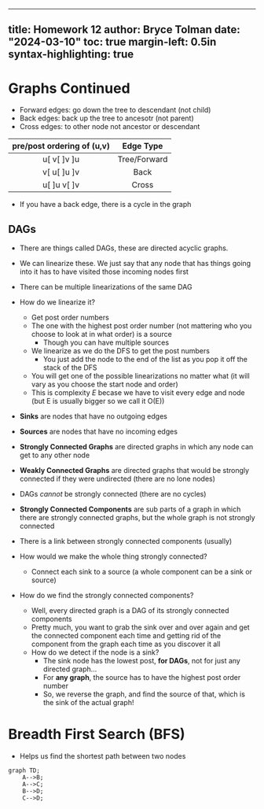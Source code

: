 
---
title: Homework 12
author: Bryce Tolman
date: "2024-03-10"
toc: true
margin-left: 0.5in
syntax-highlighting: true
---


# Graphs Continued

- Forward edges: go down the tree to descendant (not child)
- Back edges: back up the tree to ancesotr (not parent)
- Cross edges: to other node not ancestor or descendant


| pre/post ordering of (u,v) |   Edge Type  |
| :------------------------: | :----------: |
|     u[   v[   ]v   ]u      | Tree/Forward |
|     v[   u[   ]u   ]v      |     Back     |
|     u[   ]u   v[   ]v      |     Cross    |


- If you have a back edge, there is a cycle in the graph


## DAGs

- There are things called DAGs, these are directed acyclic graphs. 
- We can linearize these. We just say that any node that has things going into it has to have visited those incoming nodes first
- There can be multiple linearizations of the same DAG
- How do we linearize it?
    - Get post order numbers
    - The one with the highest post order number (not mattering who you choose to look at in what order) is a source 
        - Though you can have multiple sources
    - We linearize as we do the DFS to get the post numbers
        - You just add the node to the end of the list as you pop it off the stack of the DFS
    - You will get one of the possible linearizations no matter what (it will vary as you choose the start node and order)
    - This is complexity <i>E</i> becase we have to visit every edge and node (but E is usually bigger so we call it O(E))

- <b>Sinks</b> are nodes that have no outgoing edges
- <b>Sources</b> are nodes that have no incoming edges

- <b>Strongly Connected Graphs</b> are directed graphs in which any node can get to any other node
- <b>Weakly Connected Graphs</b> are directed graphs that would be strongly connected if they were undirected (there are no lone nodes)
- DAGs <i>cannot</i> be strongly connected (there are no cycles)

- <b>Strongly Connected Components</b> are sub parts of a graph in which there are strongly connected graphs, but the whole graph is not strongly connected
- There is a link between strongly connected components (usually) 
- How would we make the whole thing strongly connected?
    - Connect each sink to a source (a whole component can be a sink or source)
- How do we find the strongly connected components?
    - Well, every directed graph is a DAG of its strongly connected components
    - Pretty much, you want to grab the sink over and over again and get the connected component each time and getting rid of the component from the graph each time as you discover it all
    - How do we detect if the node is a sink?
        - The sink node has the lowest post, <b>for DAGs</b>, not for just any directed graph...
        - For <b>any graph</b>, the source has to have the highest post order number
        - So, we reverse the graph, and find the source of that, which is the sink of the actual graph!


# Breadth First Search (BFS)

- Helps us find the shortest path between two nodes


```mermaid
graph TD;
    A-->B;
    A-->C;
    B-->D;
    C-->D;
```
